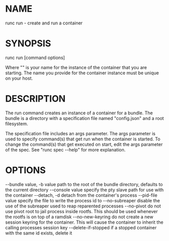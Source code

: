 # NAME
   runc run - create and run a container

# SYNOPSIS
   runc run [command options] <container-id>

Where "<container-id>" is your name for the instance of the container that you
are starting. The name you provide for the container instance must be unique on
your host.

# DESCRIPTION
   The run command creates an instance of a container for a bundle. The bundle
is a directory with a specification file named "config.json" and a root
filesystem.

The specification file includes an args parameter. The args parameter is used
to specify command(s) that get run when the container is started. To change the
command(s) that get executed on start, edit the args parameter of the spec. See
"runc spec --help" for more explanation.

# OPTIONS
   --bundle value, -b value  path to the root of the bundle directory, defaults to the current directory
   --console value           specify the pty slave path for use with the container
   --detach, -d              detach from the container's process
   --pid-file value          specify the file to write the process id to
   --no-subreaper            disable the use of the subreaper used to reap reparented processes
   --no-pivot                do not use pivot root to jail process inside rootfs.  This should be used whenever the rootfs is on top of a ramdisk
   --no-new-keyring          do not create a new session keyring for the container.  This will cause the container to inherit the calling processes session key
   --delete-if-stopped       if a stopped container with the same id exists, delete it
